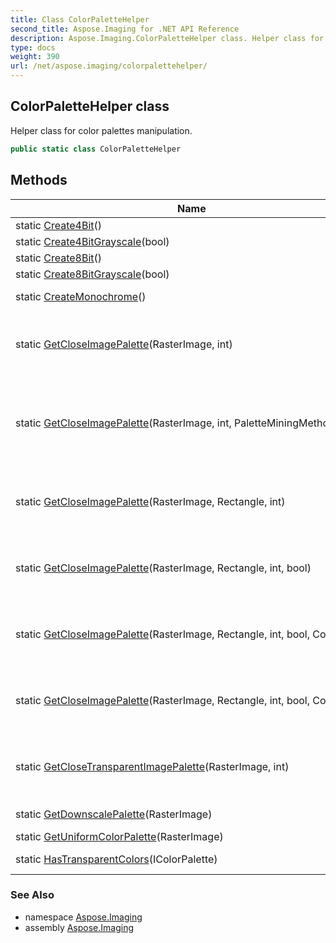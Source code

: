 ```yaml
---
title: Class ColorPaletteHelper
second_title: Aspose.Imaging for .NET API Reference
description: Aspose.Imaging.ColorPaletteHelper class. Helper class for color palettes manipulation
type: docs
weight: 390
url: /net/aspose.imaging/colorpalettehelper/
---
```

## ColorPaletteHelper class

Helper class for color palettes manipulation.

```csharp
public static class ColorPaletteHelper
```

## Methods

| Name | Description |
| --- | --- |
| static [Create4Bit](../../aspose.imaging/colorpalettehelper/create4bit/)() | Creates the 4 bit color palette. |
| static [Create4BitGrayscale](../../aspose.imaging/colorpalettehelper/create4bitgrayscale/)(bool) | Creates the 4 bit grayscale palette. |
| static [Create8Bit](../../aspose.imaging/colorpalettehelper/create8bit/)() | Creates the 8 bit color palette. |
| static [Create8BitGrayscale](../../aspose.imaging/colorpalettehelper/create8bitgrayscale/)(bool) | Creates the 8 bit grayscale palette. |
| static [CreateMonochrome](../../aspose.imaging/colorpalettehelper/createmonochrome/)() | Creates a monochrome color palette containing 2 colors only. |
| static [GetCloseImagePalette](../../aspose.imaging/colorpalettehelper/getcloseimagepalette/#getcloseimagepalette_4)(RasterImage, int) | Gets color palette from raster image (palletizes image) in case the image does not have one. In case palette exists it will be used instead performing calculations. |
| static [GetCloseImagePalette](../../aspose.imaging/colorpalettehelper/getcloseimagepalette/#getcloseimagepalette_5)(RasterImage, int, PaletteMiningMethod) | Gets color palette from raster image (palletizes image) in case the image does not have one. Palette is about to be optimized for better indexed image quality or taken "AS IS" when PaletteMiningMethod.UseCurrentPalette is used. |
| static [GetCloseImagePalette](../../aspose.imaging/colorpalettehelper/getcloseimagepalette/#getcloseimagepalette)(RasterImage, Rectangle, int) | Gets color palette from raster image (palletizes image) in case the image does not have one. In case palette exists it will be used instead performing calculations. |
| static [GetCloseImagePalette](../../aspose.imaging/colorpalettehelper/getcloseimagepalette/#getcloseimagepalette_1)(RasterImage, Rectangle, int, bool) | Gets color palette from raster image (palletizes image) in case the image does not have one. In case palette exists it will be used instead performing calculations. |
| static [GetCloseImagePalette](../../aspose.imaging/colorpalettehelper/getcloseimagepalette/#getcloseimagepalette_2)(RasterImage, Rectangle, int, bool, Color) | Gets color palette from raster image (palletizes image) in case the image does not have one. In case palette exists it will be used instead performing calculations. |
| static [GetCloseImagePalette](../../aspose.imaging/colorpalettehelper/getcloseimagepalette/#getcloseimagepalette_3)(RasterImage, Rectangle, int, bool, Color, bool) | Gets color palette from raster image (palletizes image) in case the image does not have one. In case palette exists it will be used instead performing calculations. |
| static [GetCloseTransparentImagePalette](../../aspose.imaging/colorpalettehelper/getclosetransparentimagepalette/)(RasterImage, int) | Gets color palette from raster image (palletizes image) in case the image does not have one. In case palette exists it will be used instead performing calculations. |
| static [GetDownscalePalette](../../aspose.imaging/colorpalettehelper/getdownscalepalette/)(RasterImage) | Get 256 color palette, composed from upper bits of initial image color values. |
| static [GetUniformColorPalette](../../aspose.imaging/colorpalettehelper/getuniformcolorpalette/)(RasterImage) | Get uniform 256 color palette. |
| static [HasTransparentColors](../../aspose.imaging/colorpalettehelper/hastransparentcolors/)(IColorPalette) | Determines whether the specified palette has transparent colors. |

### See Also

* namespace [Aspose.Imaging](../../aspose.imaging/)
* assembly [Aspose.Imaging](../../)


